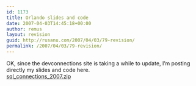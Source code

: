 ```yaml
---
id: 1173
title: Orlando slides and code
date: 2007-04-03T14:45:18+00:00
author: remus
layout: revision
guid: http://rusanu.com/2007/04/03/79-revision/
permalink: /2007/04/03/79-revision/
---
```

OK, since the devconnections site is taking a while to update, I&#8217;m posting directly my slides and code here.  
[sql\_connections\_2007.zip](http://test.rusanu.com/wp-content/uploads/2008/02/sql_connections_2007.zip "sql_connections_2007.zip")